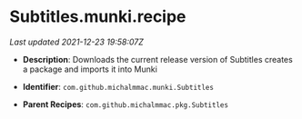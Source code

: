 # Subtitles.munki.recipe

_Last updated 2021-12-23 19:58:07Z_

- **Description**: Downloads the current release version of Subtitles creates a package and imports it into Munki

- **Identifier**: `com.github.michalmmac.munki.Subtitles`

- **Parent Recipes**: `com.github.michalmmac.pkg.Subtitles`